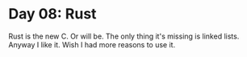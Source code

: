 # Day 08: Rust

Rust is the new C. Or will be. The only thing it's missing is linked lists.
Anyway I like it. Wish I had more reasons to use it.
